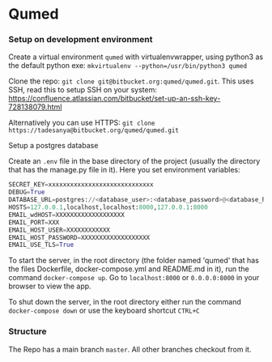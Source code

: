 # Qumed

### Setup on development environment
Create a virtual environment `qumed` with virtualenvwrapper, using python3 as the default python exe:
`mkvirtualenv --python=/usr/bin/python3 qumed`

Clone the repo:
`git clone git@bitbucket.org:qumed/qumed.git`.
This uses SSH, read this to setup SSH on your system: https://confluence.atlassian.com/bitbucket/set-up-an-ssh-key-728138079.html

Alternatively you can use HTTPS:
`git clone https://tadesanya@bitbucket.org/qumed/qumed.git`

Setup a postgres database

Create an `.env` file in the base directory of the project (usually the directory that has the manage.py file in it).
Here you set environment variables:
```python
SECRET_KEY=xxxxxxxxxxxxxxxxxxxxxxxxxxxxx
DEBUG=True
DATABASE_URL=postgres://<database_user>:<database_password>@<database_host>:<database_port>/<database_name>
HOSTS=127.0.0.1,localhost,localhost:8000,127.0.0.1:8000
EMAIL_wdHOST=XXXXXXXXXXXXXXXXXXX
EMAIL_PORT=XXX
EMAIL_HOST_USER=XXXXXXXXXXXX
EMAIL_HOST_PASSWORD=XXXXXXXXXXXXXXXXXXX
EMAIL_USE_TLS=True
```

To start the server, in the root directory (the folder named 'qumed' that has the files Dockerfile, docker-compose.yml and README.md in it), run the command `docker-compose up`. Go to `localhost:8000` or `0.0.0.0:8000` in your browser to view the app.

To shut down the server, in the root directory either run the command `docker-compose down` or use the keyboard shortcut `CTRL+C`

### Structure
The Repo has a main branch `master`. 
All other branches checkout from it.